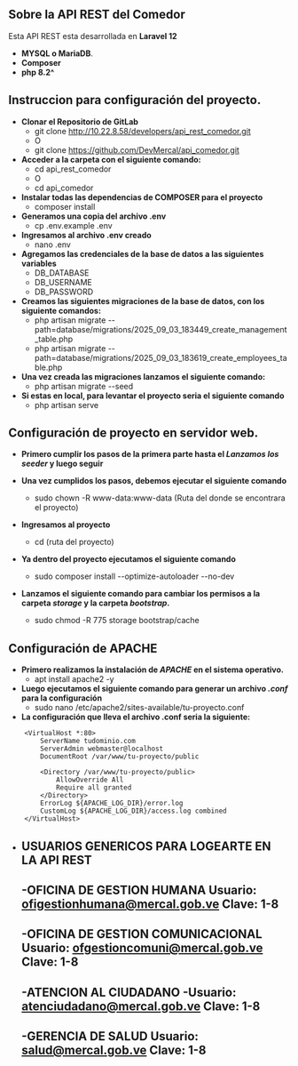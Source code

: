 ## Sobre la API REST del Comedor

Esta API REST esta desarrollada en **Laravel 12**

- **MYSQL o MariaDB**.
- **Composer**
- **php 8.2^**

## Instruccion para configuración del proyecto.

- **Clonar el Repositorio de GitLab**
    - git clone http://10.22.8.58/developers/api_rest_comedor.git
    - O
    - git clone https://github.com/DevMercal/api_comedor.git
- **Acceder a la carpeta con el siguiente comando:**
    - cd api_rest_comedor
    - O
    - cd api_comedor
- **Instalar todas las dependencias de COMPOSER para el proyecto**
    - composer install
- **Generamos una copia del archivo .env**
    - cp .env.example  .env
- **Ingresamos al archivo .env creado**
    - nano .env
- **Agregamos las credenciales de la base de datos a las siguientes variables**
    - DB_DATABASE
    - DB_USERNAME
    - DB_PASSWORD
- **Creamos las siguientes migraciones de la base de datos, con los siguiente comandos:**
    - php artisan migrate --path=database/migrations/2025_09_03_183449_create_management_table.php
    - php artisan migrate --path=database/migrations/2025_09_03_183619_create_employees_table.php
- **Una vez creada las migraciones lanzamos el siguiente comando:**
    - php artisan migrate --seed
- **Si estas en local, para levantar el proyecto seria el siguiente comando**
    - php artisan serve


## Configuración de proyecto en servidor web. 
- **Primero cumplir los pasos de la primera parte hasta el *Lanzamos los seeder* y luego seguir**

- **Una vez cumplidos los pasos, debemos ejecutar el siguiente comando**
    - sudo chown -R www-data:www-data (Ruta del donde se encontrara el proyecto)
- **Ingresamos al proyecto**
    - cd (ruta del proyecto)
- **Ya dentro del proyecto ejecutamos el siguiente comando**
    - sudo composer install --optimize-autoloader --no-dev
- **Lanzamos el siguiente comando para cambiar los permisos a la carpeta *storage* y la carpeta *bootstrap*.**
    - sudo chmod -R 775 storage bootstrap/cache

## Configuración de APACHE

- **Primero realizamos la instalación de *APACHE* en el sistema operativo.**
    - apt install apache2 -y
- **Luego ejecutamos el siguiente comando para generar un archivo *.conf* para la configuración**
    - sudo nano /etc/apache2/sites-available/tu-proyecto.conf
- **La configuración que lleva el archivo .conf seria la siguiente:**
```
    <VirtualHost *:80>
        ServerName tudominio.com
        ServerAdmin webmaster@localhost
        DocumentRoot /var/www/tu-proyecto/public

        <Directory /var/www/tu-proyecto/public>
            AllowOverride All
            Require all granted
        </Directory>
        ErrorLog ${APACHE_LOG_DIR}/error.log
        CustomLog ${APACHE_LOG_DIR}/access.log combined
    </VirtualHost>
```
- **USUARIOS GENERICOS PARA LOGEARTE EN LA API REST**
    -
    -OFICINA DE GESTION HUMANA
    Usuario: ofigestionhumana@mercal.gob.ve
    Clave: 1-8
    -
    -OFICINA DE GESTION COMUNICACIONAL
    Usuario: ofgestioncomuni@mercal.gob.ve
    Clave: 1-8
    -
    -ATENCION AL CIUDADANO
    -Usuario: atenciudadano@mercal.gob.ve
    Clave: 1-8
    -
    -GERENCIA DE SALUD
    Usuario: salud@mercal.gob.ve
    Clave: 1-8
    -
